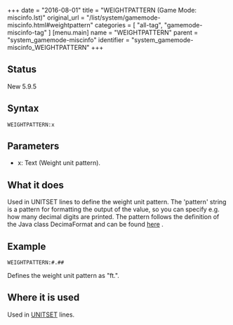 +++
date = "2016-08-01"
title = "WEIGHTPATTERN (Game Mode: miscinfo.lst)"
original_url = "/list/system/gamemode-miscinfo.html#weightpattern"
categories = [ "all-tag", "gamemode-miscinfo-tag" ]
[menu.main]
    name = "WEIGHTPATTERN"
    parent = "system_gamemode-miscinfo"
    identifier = "system_gamemode-miscinfo_WEIGHTPATTERN"
+++

## Status

New 5.9.5

## Syntax

`WEIGHTPATTERN:x`

## Parameters

-   x: Text (Weight unit pattern).



What it does
------------

Used in UNITSET lines to define the weight unit pattern. The 'pattern'
string is a pattern for formatting the output of the value, so you can
specify e.g. how many decimal digits are printed. The pattern follows
the definition of the Java class DecimaFormat and can be found
[here](http://java.sun.com/j2se/1.3/docs/api/java/text/DecimalFormat.html)
.

Example
-------

`WEIGHTPATTERN:#.##`

Defines the weight unit pattern as "ft.".

Where it is used
----------------

Used in [UNITSET](/list/system/gamemode-miscinfo/unitset.html) lines.

